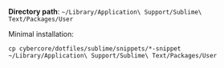 **Directory path**: `~/Library/Application\ Support/Sublime\ Text/Packages/User`

Minimal installation:

```shell
cp cybercore/dotfiles/sublime/snippets/*-snippet ~/Library/Application\ Support/Sublime\ Text/Packages/User
```
